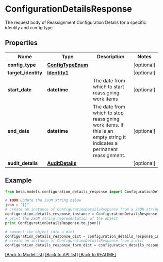 # ConfigurationDetailsResponse

The request body of Reassignment Configuration Details for a specific identity and config type

## Properties
Name | Type | Description | Notes
------------ | ------------- | ------------- | -------------
**config_type** | [**ConfigTypeEnum**](ConfigTypeEnum.md) |  | [optional] 
**target_identity** | [**Identity1**](Identity1.md) |  | [optional] 
**start_date** | **datetime** | The date from which to start reassigning work items | [optional] 
**end_date** | **datetime** | The date from which to stop reassigning work items.  If this is an empty string it indicates a permanent reassignment. | [optional] 
**audit_details** | [**AuditDetails**](AuditDetails.md) |  | [optional] 

## Example

```python
from beta.models.configuration_details_response import ConfigurationDetailsResponse

# TODO update the JSON string below
json = "{}"
# create an instance of ConfigurationDetailsResponse from a JSON string
configuration_details_response_instance = ConfigurationDetailsResponse.from_json(json)
# print the JSON string representation of the object
print ConfigurationDetailsResponse.to_json()

# convert the object into a dict
configuration_details_response_dict = configuration_details_response_instance.to_dict()
# create an instance of ConfigurationDetailsResponse from a dict
configuration_details_response_form_dict = configuration_details_response.from_dict(configuration_details_response_dict)
```
[[Back to Model list]](../README.md#documentation-for-models) [[Back to API list]](../README.md#documentation-for-api-endpoints) [[Back to README]](../README.md)



